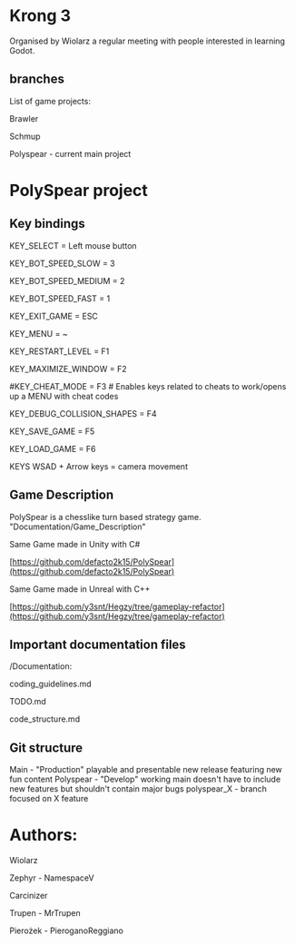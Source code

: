 # Krong 3 
Organised by Wiolarz a regular meeting with people interested in learning Godot.

## branches

List of game projects:

Brawler

Schmup

Polyspear - current main project


# PolySpear project

## Key bindings

KEY_SELECT = Left mouse button

KEY_BOT_SPEED_SLOW = 3

KEY_BOT_SPEED_MEDIUM = 2

KEY_BOT_SPEED_FAST = 1

KEY_EXIT_GAME = ESC

KEY_MENU = ~

KEY_RESTART_LEVEL = F1

KEY_MAXIMIZE_WINDOW = F2

#KEY_CHEAT_MODE = F3   # Enables keys related to cheats to work/opens up a MENU with cheat codes

KEY_DEBUG_COLLISION_SHAPES = F4

KEY_SAVE_GAME = F5

KEY_LOAD_GAME = F6


KEYS WSAD + Arrow keys = camera movement



## Game Description

PolySpear is a chesslike turn based strategy game.
"Documentation/Game_Description"


Same Game made in Unity with C#

[https://github.com/defacto2k15/PolySpear](https://github.com/defacto2k15/PolySpear)

Same Game made in Unreal with C++

[https://github.com/y3snt/Hegzy/tree/gameplay-refactor](https://github.com/y3snt/Hegzy/tree/gameplay-refactor)


## Important documentation files

/Documentation:

coding_guidelines.md

TODO.md

code_structure.md


## Git structure
Main - "Production" playable and presentable new release featuring new fun content
Polyspear - "Develop" working main doesn't have to include new features but shouldn't contain major bugs
polyspear_X - branch focused on X feature


# Authors:

Wiolarz

Zephyr - NamespaceV

Carcinizer

Trupen - MrTrupen

Pierożek - PieroganoReggiano
